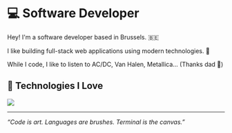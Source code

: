 # 💻 Software Developer

Hey! I'm a software developer based in Brussels. 🇧🇪

I like building full-stack web applications using modern technologies. 🧰

While I code, I like to listen to AC/DC, Van Halen, Metallica... (Thanks dad 🤟)

## 🧬 Technologies I Love

[![](https://skillicons.dev/icons?i=bash,c,go,typescript,react,next,tailwindcss,prisma,postgresql,linux,kali,github,docker,aws)](https://skillicons.dev)

---

*“Code is art. Languages are brushes. Terminal is the canvas.”*
